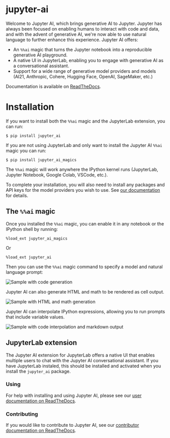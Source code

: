 # jupyter-ai

Welcome to Jupyter AI, which brings generative AI to Jupyter. Jupyter has always been focused on enabling
humans to interact with code and data, and with the advent of generative AI, we're now able to use natural language
to further enhance this experience. Jupyter AI offers:

* An `%%ai` magic that turns the Jupyter notebook into a reproducible generative AI playground.
* A native UI in JupyterLab, enabling you to engage with generative AI as a conversational assistant.
* Support for a wide range of generative model providers and models
  (AI21, Anthropic, Cohere, Hugging Face, OpenAI, SageMaker, etc.)

Documentation is available on [ReadTheDocs](https://jupyter-ai.readthedocs.io/en/latest/).

# Installation

If you want to install both the `%%ai` magic and the JupyterLab extension, you can run:

    $ pip install jupyter_ai

If you are not using JupyterLab and only want to install the Jupyter AI `%%ai` magic you can run:

    $ pip install jupyter_ai_magics

The `%%ai` magic will work anywhere the IPython kernel runs (JupyterLab, Jupyter Notebook, Google Colab, VSCode, etc.).

To complete your installation, you will also need to install any packages and API keys for the model providers
you wish to use. See [our documentation](https://jupyter-ai.readthedocs.io/en/latest/users/index.html) for details.

## The `%%ai` magic

Once you installed the `%%ai` magic, you can enable it in any notebook or the IPython shell by running:

    %load_ext jupyter_ai_magics

Or

    %load_ext jupyter_ai

Then you can use the `%%ai` magic command to specify a model and natural language prompt:

![Sample with code generation](./docs/source/_static/sample-code.png)

Jupyter AI can also generate HTML and math to be rendered as cell output.

![Sample with HTML and math generation](./docs/source/_static/sample-html-math.png)

Jupyter AI can interpolate IPython expressions, allowing you to run prompts
that include variable values.

![Sample with code interpolation and markdown output](./docs/source/_static/sample-markdown.png)

## JupyterLab extension

The Jupyter AI extension for JupyterLab offers a native UI that enables multiple users
to chat with the Jupyter AI conversational assistant. If you have JupyterLab instaled,
this should be installed and activated when you install the `jupyter_ai` package.

### Using

For help with installing and using Jupyter AI, please see our
[user documentation on ReadTheDocs](https://jupyter-ai.readthedocs.io/en/latest/users/index.html).

### Contributing

If you would like to contribute to Jupyter AI, see our
[contributor documentation on ReadTheDocs](https://jupyter-ai.readthedocs.io/en/latest/contributors/index.html).
